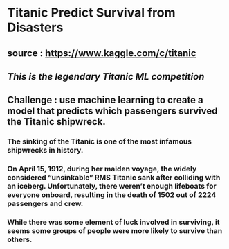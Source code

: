# **Titanic Predict Survival from Disasters**
## **source** : https://www.kaggle.com/c/titanic
## ***This is the legendary Titanic ML competition***
## Challenge : use machine learning to create a model that predicts which passengers survived the Titanic shipwreck. 

### The sinking of the Titanic is one of the most infamous shipwrecks in history.

### On April 15, 1912, during her maiden voyage, the widely considered “unsinkable” RMS Titanic sank after colliding with an iceberg. Unfortunately, there weren’t enough lifeboats for everyone onboard, resulting in the death of 1502 out of 2224 passengers and crew.

### While there was some element of luck involved in surviving, it seems some groups of people were more likely to survive than others.
